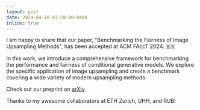 ```yaml
---
layout: post
date: 2024-04-10 07:59:00-0400
inline: true
---
```


I am happy to share that our paper, "Benchmarking the Fairness of Image Upsampling Methods", has been accepted at ACM FAccT 2024. 🇧🇷 

In this work, we introduce a comprehensive framework for benchmarking the performance and fairness of conditional generative models. We explore the specific application of image upsampling and create a benchmark covering a wide variety of modern upsampling methods.

Check out our preprint on [arXiv](https://arxiv.org/abs/2401.13555).

Thanks to my awesome collaborators at ETH Zurich, UHH, and RUB! 